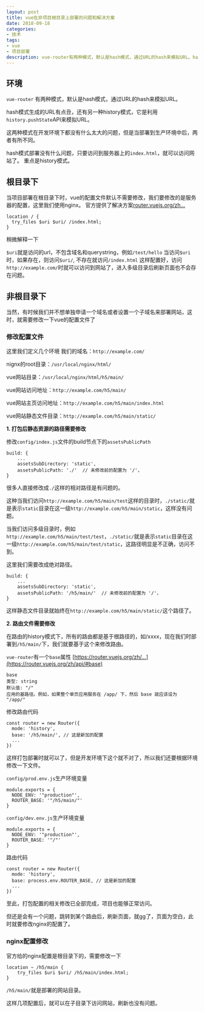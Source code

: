 ```yaml
---
layout: post
title: vue在非项目根目录上部署的问题和解决方案
date: 2018-09-18
categories:
- 技术
tags:
- vue
- 项目部署
description: vue-router有两种模式，默认是hash模式，通过URL的hash来模拟URL。hash模式生成的URL有点丑，还有另一种history模式，它是利用history.pushState API来模拟URL。这两种模式在开发环境下都没有什么太大的问题，但是当部署到生产环境中后，两者有所不同...
---
```


## 环境

`vue-router` 有两种模式，默认是hash模式，通过URL的hash来模拟URL。

hash模式生成的URL有点丑，还有另一种history模式，它是利用`history.pushState`API来模拟URL。

这两种模式在开发环境下都没有什么太大的问题，但是当部署到生产环境中后，两者有所不同。

hash模式部署没有什么问题，只要访问到服务器上的`index.html`，就可以访问网站了。
重点是history模式。

## 根目录下
当项目部署在根目录下时，vue的配置文件默认不需要修改，我们要修改的是服务器的配置，这里我们使用nginx。
官方提供了解决方案[router.vuejs.org/zh...](https://router.vuejs.org/zh/guide/essentials/history-mode.html)

```
location / {
  try_files $uri $uri/ /index.html;
}
```
稍微解释一下

`$uri`就是访问的url，不包含域名和querystring，例如`/test/hello`
当访问`$uri`时，如果存在，则访问`$uri/`, 不存在就访问`/index.html`
这样配置好，访问`http://example.com/`时就可以访问到网站了，进入多级目录后刷新页面也不会存在问题。

## 非根目录下

当然，有时候我们并不想单独申请一个域名或者设置一个子域名来部署网站，这时，就需要修改一下vue的配置文件了

### 修改配置文件

这里我们定义几个环境
我们的域名：`http://example.com/`

nignx的root目录：`/usr/local/nginx/html/` 

vue网站目录：`/usr/local/nginx/html/h5/main/`

vue网站访问地址：`http://example.com/h5/main/`

vue网站主页访问地址：`http://example.com/h5/main/index.html`

vue网站静态文件目录：`http://example.com/h5/main/static/`

__1. 打包后静态资源的路径需要修改__

修改`config/index.js`文件的build节点下的`assetsPublicPath`
```
build: {
    ...
    assetsSubDirectory: 'static',
    assetsPublicPath: './'  // 未修改前的配置为 '/'，
}
```
很多人直接修改成`./`这样的相对路径是有问题的。

这种当我们访问`http://example.com/h5/main/test`这样的目录时，`./static/`就是表示`static`目录在这一级`http://example.com/h5/main/static`，这样没有问题。

当我们访问多级目录时，例如`http://example.com/h5/main/test/test`，`./static/`就是表示`static`目录在这一级`http://example.com/h5/main/test/static`，这路径明显是不正确，访问不到。


这里我们需要改成绝对路径。
```
build: {
    ...
    assetsSubDirectory: 'static',
    assetsPublicPath: '/h5/main/'  // 未修改前的配置为 '/'，
}
```
这样静态文件目录就始终在`http://example.com/h5/main/static/`这个路径了。

__2. 路由文件需要修改__

在路由的history模式下，所有的路由都是基于根路径的，如/xxxx，现在我们时部署到`/h5/main/`下，我们就要基于这个来修改路由。

`vue-router`有一个`base`属性 [https://router.vuejs.org/zh/...](https://router.vuejs.org/zh/api/#base)

```
base
类型: string
默认值: "/"
应用的基路径。例如，如果整个单页应用服务在 /app/ 下，然后 base 就应该设为 "/app/"
```

修改路由代码

```
const router = new Router({
  mode: 'history',
  base: '/h5/main/', // 这是新加的配置
  ...
})
```
这样打包部署时就可以了，但是开发环境下这个就不对了，所以我们还要根据环境修改一下文件。

`config/prod.env.js`生产环境变量
```
module.exports = {
  NODE_ENV: '"production"',
  ROUTER_BASE: '"/h5/main/"'
}
```

`config/dev.env.js`生产环境变量
```
module.exports = {
  NODE_ENV: '"production"',
  ROUTER_BASE: '"/"'
}
```

路由代码
```
const router = new Router({
  mode: 'history',
  base: process.env.ROUTER_BASE, // 这是新加的配置
  ...
})
```

至此，打包配置的相关修改已全部完成，项目也能够正常访问。

但还是会有一个问题，跳转到某个路由后，刷新页面，就gg了，页面为空白，此时就要修改nginx的配置了。

### nginx配置修改

官方给的nginx配置是根目录下的，需要修改一下
```
location ~ /h5/main {
    try_files $uri $uri/ /h5/main/index.html;
}
```

`/h5/main/`就是部署的网站目录。

这样几项配置后，就可以在子目录下访问网站，刷新也没有问题。

